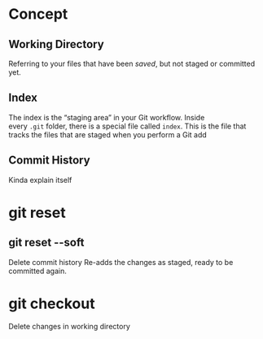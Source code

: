 
# Concept
## Working Directory
Referring to your files that have been _saved_, but not staged or committed yet.
## Index
The index is the “staging area” in your Git workflow.
Inside every `.git` folder, there is a special file called `index`. This is the file that tracks the files that are staged when you perform a Git add
## Commit History
Kinda explain itself

# git reset

## git reset --soft
Delete commit history
Re-adds the changes as staged, ready to be committed again.

# git checkout
Delete changes in working directory




